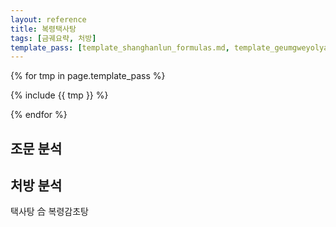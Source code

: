 ```yaml
---
layout: reference
title: 복령택사탕
tags: [금궤요략, 처방]
template_pass: [template_shanghanlun_formulas.md, template_geumgweyolyag_formulas.md, template_etc_formulas.md]
---
```


{% for tmp in page.template_pass %}

{% include {{ tmp }} %}

{% endfor %}


## 조문 분석

## 처방 분석

택사탕 合 복령감초탕 
